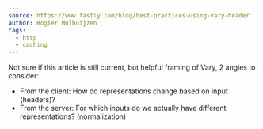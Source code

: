 ```yaml
---
source: https://www.fastly.com/blog/best-practices-using-vary-header
author: Rogier Mulhuijzen
tags:
  - http
  - caching
---
```

Not sure if this article is still current, but helpful framing of Vary, 2 angles to consider:

- From the client: How do representations change based on input (headers)?
- From the server: For which inputs do we actually have different representations? (normalization)